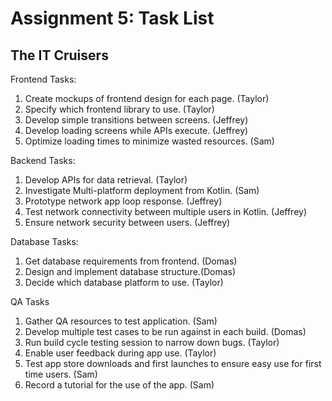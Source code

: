 # Assignment 5: Task List
## The IT Cruisers

Frontend Tasks:
1. Create mockups of frontend design for each page. (Taylor)
2. Specify which frontend library to use. (Taylor)
3. Develop simple transitions between screens. (Jeffrey)
4. Develop loading screens while APIs execute. (Jeffrey)
5. Optimize loading times to minimize wasted resources. (Sam)

Backend Tasks:
1. Develop APIs for data retrieval. (Taylor)
2. Investigate Multi-platform deployment from Kotlin. (Sam)
3. Prototype network app loop response. (Jeffrey)
4. Test network connectivity between multiple users in Kotlin. (Jeffrey)
5. Ensure network security between users. (Jeffrey)

Database Tasks:
1. Get database requirements from frontend. (Domas)
2. Design and implement database structure.(Domas)
3. Decide which database platform to use. (Taylor)

QA Tasks
1. Gather QA resources to test application. (Sam)
2. Develop multiple test cases to be run against in each build. (Domas)
3. Run build cycle testing session to narrow down bugs. (Taylor)
4. Enable user feedback during app use. (Taylor)
5. Test app store downloads and first launches to ensure easy use for first time users. (Sam)
6. Record a tutorial for the use of the app. (Sam)

